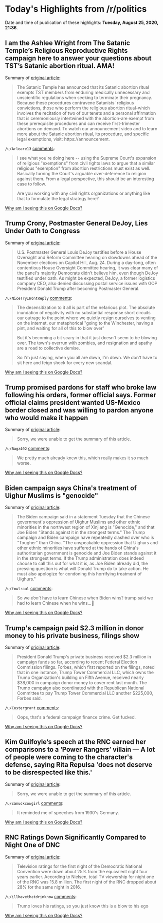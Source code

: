 # Today's Highlights from /r/politics

Date and time of publication of these highlights: **Tuesday, August 25, 2020, 21:36**.

## I am the Ashlee Wright from The Satanic Temple’s Religious Reproductive Rights campaign here to answer your questions about TST’s Satanic abortion ritual. AMA!

Summary of [original article](https://www.reddit.com/r/politics/comments/igg7ms/i_am_the_ashlee_wright_from_the_satanic_temples/):

> The Satanic Temple has announced that its Satanic abortion ritual exempts TST members from enduring medically unnecessary and unscientific regulations when seeking to terminate their pregnancy. Because these procedures contravene Satanists' religious convictions, those who perform the religious abortion ritual-which involves the recitation of two of our tenets and a personal affirmation that is ceremoniously intertwined with the abortion-are exempt from these prerequisite procedures and can receive first-trimester abortions on demand. To watch our announcement video and to learn more about the Satanic abortion ritual, its procedure, and specific legal exemptions, visit: https://announcement.

`/u/Arleare13` [comments](https://www.reddit.com/r/politics/comments/igg7ms/i_am_the_ashlee_wright_from_the_satanic_temples/):

> I see what you're doing here -- using the Supreme Court's expansion of religious "exemptions" from civil rights laws to argue that a similar religious "exemption" from abortion restrictions must exist as well. Basically turning the Court's arguable over-deference to religion against them. From a legal perspective, this should be an interesting case to follow.
> 
> Are you working with any civil rights organizations or anything like that to formulate the legal strategy here?

[Why am I seeing this on Google Docs?](https://docs.google.com/document/d/1Dc6We63vOXIZsc0op-Bt4abqkYjXzOigalQqFxmvvbM/edit?usp=sharing)

## Trump Crony, Postmaster General DeJoy, Lies Under Oath to Congress

Summary of [original article](https://peoplesworld.org/article/trump-crony-postmaster-general-dejoy-lies-under-oath-to-congress/):

> U.S. Postmaster General Louis DeJoy testifies before a House Oversight and Reform Committee hearing on slowdowns ahead of the November elections on Capitol Hill, Aug. 24. During a day-long, often contentious House Oversight Committee hearing, it was clear many of the panel's majority Democrats didn't believe him, even though DeJoy testified under oath. As might be expected, DeJoy, a former logistics company CEO, also denied discussing postal service issues with GOP President Donald Trump after becoming Postmaster General.

`/u/NiceTryIWontReply` [comments](https://www.reddit.com/r/politics/comments/igmivs/trump_crony_postmaster_general_dejoy_lies_under/):

> The desensitization to it all is part of the nefarious plot. The absolute inundation of negativity with no substantial response short circuits our outrage to the point where we quietly resign ourselves to venting on the internet, our metaphorical "going to the Winchester, having a pint, and waiting for all of this to blow over"
> 
> But it's becoming a bit scary in that it just doesn't seem to be blowing over. The town's overrun with zombies, and resignation and apathy are a road to collective demise.
> 
> So I'm just saying, when you all are down, I'm down. We don't have to sit here and feign shock for every new scandal.

[Why am I seeing this on Google Docs?](https://docs.google.com/document/d/1Dc6We63vOXIZsc0op-Bt4abqkYjXzOigalQqFxmvvbM/edit?usp=sharing)

## Trump promised pardons for staff who broke law following his orders, former official says. Former official claims president wanted US-Mexico border closed and was willing to pardon anyone who would make it happen

Summary of [original article](https://www.independent.co.uk/news/world/americas/us-politics/trump-pardons-broke-law-illegal-miles-taylor-dhs-a9688556.html):

> Sorry, we were unable to get the summary of this article.

`/u/Bagz402` [comments](https://www.reddit.com/r/politics/comments/igl3mf/trump_promised_pardons_for_staff_who_broke_law/):

> We pretty much already knew this, which really makes it so much worse.

[Why am I seeing this on Google Docs?](https://docs.google.com/document/d/1Dc6We63vOXIZsc0op-Bt4abqkYjXzOigalQqFxmvvbM/edit?usp=sharing)

## Biden campaign says China's treatment of Uighur Muslims is "genocide"

Summary of [original article](https://www.axios.com/biden-campaign-china-uighur-genocide-3ad857a7-abfe-4b16-813d-7f074a8a04ba.html?utm_source=facebook&utm_medium=social&utm_campaign=organic&utm_content=1100):

> The Biden campaign said in a statement Tuesday that the Chinese government's oppression of Uighur Muslims and other ethnic minorities in the northwest region of Xinjiang is "Genocide," and that Joe Biden "Stands against it in the strongest terms." The Trump campaign and Biden campaign have repeatedly clashed over who is "Tougher" than China. "The unspeakable oppression that Uighurs and other ethnic minorities have suffered at the hands of China's authoritarian government is genocide and Joe Biden stands against it in the strongest terms. If the Trump administration does indeed choose to call this out for what it is, as Joe Biden already did, the pressing question is what will Donald Trump do to take action. He must also apologize for condoning this horrifying treatment of Uighurs."

`/u/fowlraul` [comments](https://www.reddit.com/r/politics/comments/igkpa2/biden_campaign_says_chinas_treatment_of_uighur/):

> So we *don’t* have to learn Chinese when Biden wins? trump said we had to learn Chinese when he wins...🤔

[Why am I seeing this on Google Docs?](https://docs.google.com/document/d/1Dc6We63vOXIZsc0op-Bt4abqkYjXzOigalQqFxmvvbM/edit?usp=sharing)

## Trump's campaign paid $2.3 million in donor money to his private business, filings show

Summary of [original article](https://www.businessinsider.com/trump-campaign-channeled-2-million-to-private-business-filings-2020-8):

> President Donald Trump's private business received $2.3 million in campaign funds so far, according to recent Federal Election Commission filings. Forbes, which first reported on the filings, noted that in one instance, Trump Tower Commercial LLC, which owns the Trump Organization's building on Fifth Avenue, received nearly $38,000 in campaign donor money to cover rent last month. The Trump campaign also coordinated with the Republican National Committee to pay Trump Tower Commercial LLC another $225,000, Forbes said.

`/u/Custergrant` [comments](https://www.reddit.com/r/politics/comments/igla0l/trumps_campaign_paid_23_million_in_donor_money_to/):

> Oops, that's a federal campaign finance crime. Get fucked.

[Why am I seeing this on Google Docs?](https://docs.google.com/document/d/1Dc6We63vOXIZsc0op-Bt4abqkYjXzOigalQqFxmvvbM/edit?usp=sharing)

## Kim Guilfoyle’s speech at the RNC earned her comparisons to a ‘Power Rangers’ villain — A lot of people were coming to the character's defense, saying Rita Repulsa 'does not deserve to be disrespected like this.'

Summary of [original article](https://www.dailydot.com/debug/kim-guilfoyle-rita-repulsa-memes-power-rangers/):

> Sorry, we were unable to get the summary of this article.

`/u/canuckcowgirl` [comments](https://www.reddit.com/r/politics/comments/ignvzs/kim_guilfoyles_speech_at_the_rnc_earned_her/):

> It reminded me of speeches from 1930's Germany.

[Why am I seeing this on Google Docs?](https://docs.google.com/document/d/1Dc6We63vOXIZsc0op-Bt4abqkYjXzOigalQqFxmvvbM/edit?usp=sharing)

## RNC Ratings Down Significantly Compared to Night One of DNC

Summary of [original article](https://www.thedailybeast.com/rnc-ratings-down-significantly-compared-to-night-one-of-dnc?via=twitter_page):

> Television ratings for the first night of the Democratic National Convention were down about 25% from the equivalent night four years earlier. According to Nielsen, total TV viewership for night one of the RNC was 15.8 million. The first night of the RNC dropped about 28% for the same night in 2016.

`/u/illhavethatdrinknow` [comments](https://www.reddit.com/r/politics/comments/igj5t8/rnc_ratings_down_significantly_compared_to_night/):

> Trump loves his ratings, so you just know this is a blow to his ego

[Why am I seeing this on Google Docs?](https://docs.google.com/document/d/1Dc6We63vOXIZsc0op-Bt4abqkYjXzOigalQqFxmvvbM/edit?usp=sharing)

